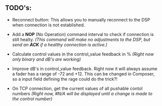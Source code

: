 ## TODO's: 

- Reconnect button: This allows you to manually reconnect to the DSP when connection is not established.
- Add a **NOP** (No Operation) command interval to check if connection is still healty. _(This command will make no adjustments to the DSP, but send an **ACK** if a healthy connection is active.)_

- Calculate control values in the control_value feedback in % _(Right now only binary and dB's are working)_
- Improve dB's in control_value feedback. Right now it will always assume a fader has a range of -72 and +12. This can be changed in Composer, so a input field defining the rage could do the trick?!

- On TCP connection, get the current values of all pushable contol numbers _(Right now, #N/A will be displayed until a change is made to the control number)_